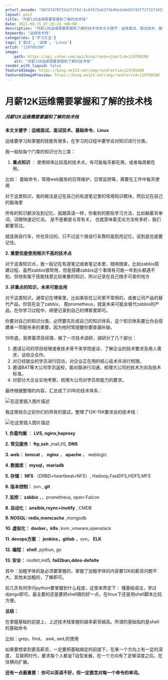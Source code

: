 ```yaml
---
arturl_encode: "68747470733a2f2f62:6c6f672e6373646e2e6e65742f71715f34323439393733372f:61727469636c652f64657461696c732f313139373039323030"
layout: post
title: "月薪12K运维需要掌握和了解的技术栈"
date: 2021-08-15 07:26:24 +08:00
description: "月薪12K运维需要掌握和了解的技术栈本文关键字：运维面试、面试技术、基础命令、Linux运维要学习和"
keywords: "运维技术栈"
categories: ['学习方法']
tags: ['面试', '运维', 'Linux']
artid: "119709200"
image:
    path: https://api.vvhan.com/api/bing?rand=sj&artid=119709200
    alt: "月薪12K运维需要掌握和了解的技术栈"
render_with_liquid: false
featuredImage: https://bing.ee123.net/img/rand?artid=119709200
featuredImagePreview: https://bing.ee123.net/img/rand?artid=119709200
---
```


# 月薪12K运维需要掌握和了解的技术栈

##### 月薪12K运维需要掌握和了解的技术栈

**本文关键字：运维面试、面试技术、基础命令、Linux**

运维要学习和掌握的技能有很多，在学习的过程中要学会对知识进行分类。
  
我一般给每个门类的知识分为三类：

1. **重点知识**
   ： 使用频率比较高的技术点，有可能每天都在用，或者每周都在用。

比如： 基础命令，常用web服务的日常维护，日常监控等，需要在工作中每天使用
  
对于这类知识，我的做法是记在自己的有道笔记里的常用知识模块，然后记在自己的脑海里

所有的知识都涉及到记忆，就跟英语一样，你看到的那些学习方法，比如躺着背单词，词根快速记忆法。 是不是都是与背有关， 也就意味着无论方法有多好，我们都要背过。

就连骑自行车，你也背过的，只不过这个骑自行车靠的是肌肉记忆，说到底也是要记住。

**2. 重要但是使用频次不高的技术点**

对于这类知识点，我一般记在有道笔记或者笔记本里，随用随查，比如zabbix搭建过程，虽然zabbix很常用，但是搭建zabbix这个事情有可能一年到头都遇不到，但他有属于技能栈里比较重要的知识，所以记录在自己随手可查的地方

**3. 非重点的知识，未来可能会用**

对于这类知识，通常记在博客里，比如某些在公司里不常用的，或者公司产品的替代产品，你现在会了zabbix， 那prometheus，就是未来可能会替代zabbix的产品，在你学习过程中，顺便记录到自己的博客里即可。

你要对自己的知识分类，必然要先形成自己的知识体系，这个知识体系要比你会搭建某一项服务来的重要，因为他时常提醒你要查漏补缺。

19年底，我带着项目经理，做了一次技术调研，调研分了几个部分：

1. 邀请公司的项目经理或者技术骨干来学院座谈，了解企业的技术要求及用人需求，谈校企合作。
2. 对已经就业的学员进行回访，对企业正在用的核心技术并进行梳理。
3. 邀请BAT等大公司学员返校，面对面进行沟通，梳理大公司的技术方向及技术标准。
4. 对部分大企业实地考察，梳理大公司对学员软能力的要求。

最终根据整理的内容，汇总成了20年的技术体系：
  
![在这里插入图片描述](https://i-blog.csdnimg.cn/blog_migrate/f13e67e17eb4e5434ca033e3ad59fef1.png)

我这里结合之前你们的师哥的面试，整理了12K-15K要求会的技术栈：

![在这里插入图片描述](https://i-blog.csdnimg.cn/blog_migrate/8a380494124699b0d363e74288c811eb.jpeg#pic_center)

**1.
**负载均衡****
：
**LVS, nginx,haproxy**
  
**2. 常见服务：**
**ftp,ssh**
,mail,IIS,
**DNS**
  
**3. web：**
**tomcat**
，
**nginx**
，
**apache**
， weblogic
  
**4. 数据库：**
**mysql，mariadb**
  
**5. 存储：**
**NFS**
（DRBD+heartbeat+NFS）, Hadoop,FastDFS,HDFS,MFS
  
**6. 版本控制：**
svn ,
**git**
  
**7. 监控：**
**zabbix**
，，prometheus, open-Falcon
  
**8. 自动化：**
**ansible,rsync+inotify**
, CMDB
  
**9. NOSQL:**
**redis,memcache**
,mongodb
  
**10. 虚拟化：**
**docker，k8s**
,kvm ,vmware,openstack
  
**11. devops方案**
：
**jenkins，gitlab**
，svn，
**ELK**
  
**12. 编程：**
**shell**
,python, go
  
**13. 安全：**
rootkit,md5,
**fail2ban,ddos-defalte**

其中：加粗字体的是必须要掌握的，掌握了加粗字体的内容要12K的薪资问题不大，其他未加粗的，了解即可。

前几天有同学问python要掌握到什么程度，这里来界定下： 懂基础语法，学过django即可。最主要的还是要把shell搞的好一点，在linux下还是用shell脚本比较方便。

**总结：**

在掌握基础的前提上，上述技术栈掌握的越多薪资越高。所谓的基础指的是shell的基础命令
  
比如：grep，find， awk, sed,的使用

如果要想拿到更高薪资，一定要把基础搞定的前提下，在某一个方向上有一定的深度， 互联网时代，要求每个人都呈T自型发展，在一个方向有了足够深度之后，在往横向扩展。

**还有一点最重要： 你可以英语不好，但一定要念对每一个命令的单词。**